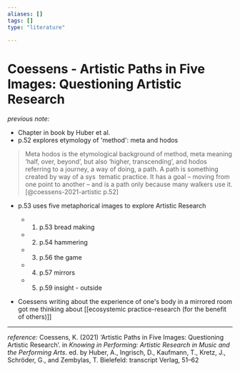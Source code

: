 ```yaml
---
aliases: []
tags: []
type: "literature"

---
```


# Coessens - Artistic Paths in Five Images: Questioning Artistic Research

_previous note:_

- Chapter in book by Huber et al.
- p.52 explores etymology of 'method': meta and hodos

> Meta hodos is the etymological background of method, meta meaning ‘half, over, beyond’, but also ‘higher, transcending’, and hodos referring to a journey, a way of doing, a path. A path is something created by way of a sys  tematic practice. It has a goal – moving from one point to another – and is a path only because many walkers use it.[@coessens-2021-artistic p.52]
- p.53 uses five metaphorical images to explore Artistic Research
	- 1. p.53 bread making
	- 2. p.54 hammering 
	- 3. p.56 the game
	- 4. p.57 mirrors
	- 5. p.59 insight - outside

- Coessens writing about the experience of one's body in a mirrored room got me thinking about [[ecosystemic practice-research (for the benefit of others)]]

---

_reference:_ Coessens, K. (2021) ‘Artistic Paths in Five Images: Questioning Artistic Research’. in _Knowing in Performing: Artistic Research in Music and the Performing Arts_. ed. by Huber, A., Ingrisch, D., Kaufmann, T., Kretz, J., Schröder, G., and Zembylas, T. Bielefeld: transcript Verlag, 51–62